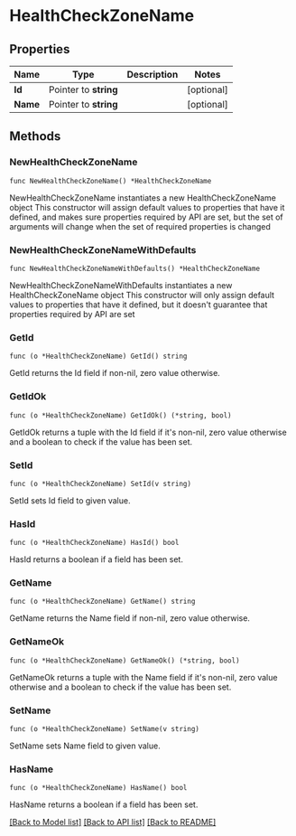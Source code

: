 # HealthCheckZoneName

## Properties

Name | Type | Description | Notes
------------ | ------------- | ------------- | -------------
**Id** | Pointer to **string** |  | [optional] 
**Name** | Pointer to **string** |  | [optional] 

## Methods

### NewHealthCheckZoneName

`func NewHealthCheckZoneName() *HealthCheckZoneName`

NewHealthCheckZoneName instantiates a new HealthCheckZoneName object
This constructor will assign default values to properties that have it defined,
and makes sure properties required by API are set, but the set of arguments
will change when the set of required properties is changed

### NewHealthCheckZoneNameWithDefaults

`func NewHealthCheckZoneNameWithDefaults() *HealthCheckZoneName`

NewHealthCheckZoneNameWithDefaults instantiates a new HealthCheckZoneName object
This constructor will only assign default values to properties that have it defined,
but it doesn't guarantee that properties required by API are set

### GetId

`func (o *HealthCheckZoneName) GetId() string`

GetId returns the Id field if non-nil, zero value otherwise.

### GetIdOk

`func (o *HealthCheckZoneName) GetIdOk() (*string, bool)`

GetIdOk returns a tuple with the Id field if it's non-nil, zero value otherwise
and a boolean to check if the value has been set.

### SetId

`func (o *HealthCheckZoneName) SetId(v string)`

SetId sets Id field to given value.

### HasId

`func (o *HealthCheckZoneName) HasId() bool`

HasId returns a boolean if a field has been set.

### GetName

`func (o *HealthCheckZoneName) GetName() string`

GetName returns the Name field if non-nil, zero value otherwise.

### GetNameOk

`func (o *HealthCheckZoneName) GetNameOk() (*string, bool)`

GetNameOk returns a tuple with the Name field if it's non-nil, zero value otherwise
and a boolean to check if the value has been set.

### SetName

`func (o *HealthCheckZoneName) SetName(v string)`

SetName sets Name field to given value.

### HasName

`func (o *HealthCheckZoneName) HasName() bool`

HasName returns a boolean if a field has been set.


[[Back to Model list]](../README.md#documentation-for-models) [[Back to API list]](../README.md#documentation-for-api-endpoints) [[Back to README]](../README.md)


